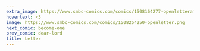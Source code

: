```yaml
---
extra_image: https://www.smbc-comics.com/comics/1508164277-openletterafter.png
hovertext: <3
image: https://www.smbc-comics.com/comics/1508254250-openletter.png
next_comic: become-one
prev_comic: dear-lord
title: Letter
---
```


